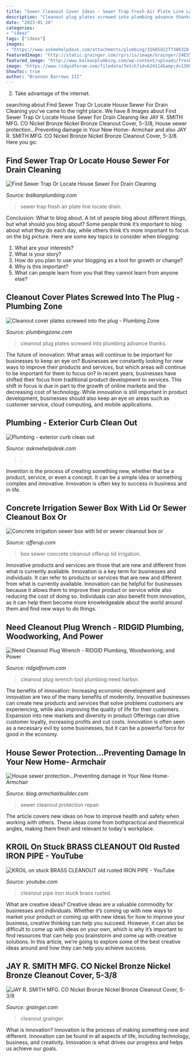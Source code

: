 ```yaml
---
title: "Sewer Cleanout Cover Ideas - Sewer Trap Fresh Air Plate Line Locate Drain"
description: "Cleanout plug plates screwed into plumbing advance thanks"
date: "2023-01-28"
categories:
- "ideas"
tags: ["ideas"]
images:
- "https://www.askmehelpdesk.com/attachments/plumbing/31685d1277386320-plumbing-exterior-curb-clean-out-recessed-brass-clean-out-cover.jpg"
featuredImage: "http://static.grainger.com/rp/s/is/image/Grainger/24E559_AS01"
featured_image: "http://www.balkanplumbing.com/wp-content/uploads/fresh-air-plate.jpg"
image: "https://www.ridgidforum.com/filedata/fetch?id=624114&amp;d=1305947195"
ShowToc: true
author: "Brannon Barrows III"
---
```



2. Take advantage of the internet.

	

		
searching about Find Sewer Trap Or Locate House Sewer For Drain Cleaning you've came to the right place. We have 8 Images about Find Sewer Trap Or Locate House Sewer For Drain Cleaning like JAY R. SMITH MFG. CO Nickel Bronze Nickel Bronze Cleanout Cover, 5-3/8, House sewer protection...Preventing damage in Your New Home- Armchair and also JAY R. SMITH MFG. CO Nickel Bronze Nickel Bronze Cleanout Cover, 5-3/8. Here you go:
		
    
## Find Sewer Trap Or Locate House Sewer For Drain Cleaning

<img loading=lazy src="http://www.balkanplumbing.com/wp-content/uploads/fresh-air-plate.jpg" onerror="this.onerror=null;this.src='https://tse4.mm.bing.net/th?id=OIP.pUhx6HIL1iVkA9EvhtOsywHaFj&amp;pid=15.1';" alt="Find Sewer Trap Or Locate House Sewer For Drain Cleaning">

_Source: balkanplumbing.com_

>sewer trap fresh air plate line locate drain. 

	

Conclusion: What to blog about.
A lot of people blog about different things, but what should you blog about? Some people think it’s important to blog about what they do each day, while others think it’s more important to focus on the big picture. Here are some key topics to consider when blogging:
1. What are your interests? 
2. What is your story? 
3. How do you plan to use your blogging as a tool for growth or change? 
4. Why is this important? 
5. What can people learn from you that they cannot learn from anyone else?

    
## Cleanout Cover Plates Screwed Into The Plug - Plumbing Zone

<img loading=lazy src="http://www.plumbingzone.com/attachments/f6/97858d1498154467-cleanout-cover-plates-screwed-into-plug-20170621_075656.jpg" onerror="this.onerror=null;this.src='https://tse4.mm.bing.net/th?id=OIP.AlvJc6w4TB2kM1Q20PYgpAHaFj&amp;pid=15.1';" alt="Cleanout cover plates screwed into the plug - Plumbing Zone">

_Source: plumbingzone.com_

>cleanout plug plates screwed into plumbing advance thanks. 

	

The future of innovation: What areas will continue to be important for businesses to keep an eye on?
Businesses are constantly looking for new ways to improve their products and services, but which areas will continue to be important for them to focus on? In recent years, businesses have shifted their focus from traditional product development to services. This shift in focus is due in part to the growth of online markets and the decreasing cost of technology. While innovation is still important in product development, businesses should also keep an eye on areas such as customer service, cloud computing, and mobile applications.

    
## Plumbing - Exterior Curb Clean Out

<img loading=lazy src="https://www.askmehelpdesk.com/attachments/plumbing/31685d1277386320-plumbing-exterior-curb-clean-out-recessed-brass-clean-out-cover.jpg" onerror="this.onerror=null;this.src='https://tse1.mm.bing.net/th?id=OIP.I5YXuYo-iudtVyBS-j11LAHaGk&amp;pid=15.1';" alt="Plumbing - exterior curb clean out">

_Source: askmehelpdesk.com_

>. 

	

Invention is the process of creating something new, whether that be a product, service, or even a concept. It can be a simple idea or something complex and innovative. Innovation is often key to success in business and in life.

    
## Concrete Irrigation Sewer Box With Lid Or Sewer Cleanout Box Or

<img loading=lazy src="https://images.offerup.com/btH_RMcKezpg_8ZdvFv0r2znllo=/600x800/9176/9176b6e793f64e87893b917fbfc9b10c.jpg" onerror="this.onerror=null;this.src='https://tse1.mm.bing.net/th?id=OIP.AK0eEH5ln6LCmP_IbwtiogHaJ4&amp;pid=15.1';" alt="Concrete irrigation sewer box with lid or sewer cleanout box or">

_Source: offerup.com_

>box sewer concrete cleanout offerup lid irrigation. 

	

Innovative products and services are those that are new and different from what is currently available.
Innovation is a key term for businesses and individuals. It can refer to products or services that are new and different from what is currently available. Innovation can be helpful for businesses because it allows them to improve their product or service while also reducing the cost of doing so. Individuals can also benefit from innovation, as it can help them become more knowledgeable about the world around them and find new ways to do things.

    
## Need Cleanout Plug Wrench - RIDGID Plumbing, Woodworking, And Power

<img loading=lazy src="https://www.ridgidforum.com/filedata/fetch?id=624114&amp;d=1305947195" onerror="this.onerror=null;this.src='https://tse3.mm.bing.net/th?id=OIP.drZT4CdoFS8rTL_lBBaUKAHaFj&amp;pid=15.1';" alt="Need Cleanout Plug Wrench - RIDGID Plumbing, Woodworking, and Power">

_Source: ridgidforum.com_

>cleanout plug wrench tool plumbing need harbor. 

	

The benefits of innovation:
Increasing economic development and innovation are two of the many benefits of modernity. Innovative businesses can create new products and services that solve problems customers are experiencing, while also improving the quality of life for their customers. Expansion into new markets and diversity in product Offerings can drive customer loyalty, increasing profits and cut costs. Innovation is often seen as a necessary evil by some businesses, but it can be a powerful force for good in the economy.

    
## House Sewer Protection...Preventing Damage In Your New Home- Armchair

<img loading=lazy src="http://blog.armchairbuilder.com/wp-content/uploads/2012/07/IMG_2304.jpg" onerror="this.onerror=null;this.src='https://tse4.mm.bing.net/th?id=OIP.ld2qcSeAL9pVGggrfEudlwHaNM&amp;pid=15.1';" alt="House sewer protection...Preventing damage in Your New Home- Armchair">

_Source: blog.armchairbuilder.com_

>sewer cleanout protection repair. 

	

The article covers new ideas on how to improve health and safety when working with others. These ideas come from bothpractical and theoretical angles, making them fresh and relevant to today's workplace.

    
## KROIL On Stuck BRASS CLEANOUT Old Rusted IRON PIPE - YouTube

<img loading=lazy src="https://i.ytimg.com/vi/9RXwdEi7XFg/maxresdefault.jpg" onerror="this.onerror=null;this.src='https://tse2.mm.bing.net/th?id=OIP.9YvKzT_NtCjQp9hm4yTHDQHaEK&amp;pid=15.1';" alt="KROIL on stuck BRASS CLEANOUT old rusted IRON PIPE - YouTube">

_Source: youtube.com_

>cleanout pipe iron stuck brass rusted. 

	

What are creative ideas?
Creative ideas are a valuable commodity for businesses and individuals. Whether it’s coming up with new ways to market your product or coming up with new ideas for how to improve your business, creative thinking can help you succeed. However, it can also be difficult to come up with ideas on your own, which is why it’s important to find resources that can help you brainstorm and come up with creative solutions. In this article, we’re going to explore some of the best creative ideas around and how they can help you achieve success.

    
## JAY R. SMITH MFG. CO Nickel Bronze Nickel Bronze Cleanout Cover, 5-3/8

<img loading=lazy src="http://static.grainger.com/rp/s/is/image/Grainger/24E559_AS01" onerror="this.onerror=null;this.src='https://tse3.mm.bing.net/th?id=OIP.eYe4AsEqEJheQNoMXbIgeQHaGy&amp;pid=15.1';" alt="JAY R. SMITH MFG. CO Nickel Bronze Nickel Bronze Cleanout Cover, 5-3/8">

_Source: grainger.com_

>cleanout grainger. 

	

What is innovation?
Innovation is the process of making something new and different. Innovation can be found in all aspects of life, including technology, business, and creativity. Innovation is what drives our progress and helps us achieve our goals.


